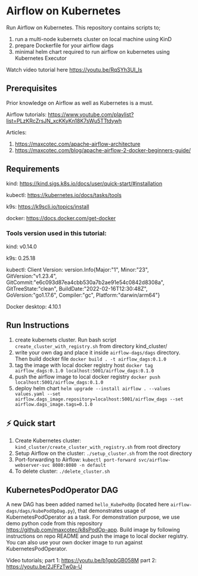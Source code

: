 # Airflow on Kubernetes
Run Airflow on Kubernetes. This repository contains scripts to;
1) run a multi-node kubernets cluster on local machine using KinD
2) prepare Dockerfile for your airflow dags 
3) minimal helm chart required to run airflow on kubernetes using Kubernetes Executor

Watch video tutorial here
https://youtu.be/RqSYh3UI_Is

## Prerequisites 
Prior knowledge on Airflow as well as Kubernetes is a must. 

Airflow tutorials: https://www.youtube.com/playlist?list=PLzKRcZrsJN_xcKKyKn18K7sWu5TTtdywh

Articles: 
1. https://maxcotec.com/apache-airflow-architecture
2. https://maxcotec.com/blog/apache-airflow-2-docker-beginners-guide/

## Requirements 

kind: https://kind.sigs.k8s.io/docs/user/quick-start/#installation 

kubectl: https://kubernetes.io/docs/tasks/tools

k9s: https://k9scli.io/topics/install

docker: https://docs.docker.com/get-docker

###  Tools version used in this tutorial: 
kind: v0.14.0

k9s: 0.25.18

kubectl: Client Version: version.Info{Major:"1", Minor:"23", GitVersion:"v1.23.4", GitCommit:"e6c093d87ea4cbb530a7b2ae91e54c0842d8308a", GitTreeState:"clean", BuildDate:"2022-02-16T12:30:48Z", GoVersion:"go1.17.6", Compiler:"gc", Platform:"darwin/arm64"}

Docker desktop: 4.10.1

## Run Instructions

1. create kubernets cluster. Run bash script `create_cluster_with_registry.sh` from directory kind_cluster/
2. write your own dag and place it inside `airflow-dags/dags` directory. Then build docker file `docker build . -t airflow_dags:0.1.0`
3. tag the image with local docker registry host `docker tag airflow_dags:0.1.0 localhost:5001/airflow_dags:0.1.0`
4. push the airflow image to local docker registry `docker push localhost:5001/airflow_dags:0.1.0`
5. deploy helm chart `helm upgrade --install airflow . --values values.yaml --set airflow.dags_image.repository=localhost:5001/airflow_dags --set airflow.dags_image.tags=0.1.0`

## ⚡ Quick start

1. Create Kubernetes cluster: `kind_cluster/create_cluster_with_registry.sh` from root directory
2. Setup Airflow on the cluster: `./setup_cluster.sh` from the root directory
3. Port-forwarding to Airflow: `kubectl port-forward svc/airflow-webserver-svc 8080:8080 -n default`
4. To delete cluster: `./delete_cluster.sh`

## KubernetesPodOperator DAG

A new DAG has been added named `hello_KubePodOp` (located here `airflow-dags/dags/kubePodOpDag.py`), that demonstrates usage of KubernetesPodOperator as a task. 
For demonstration purpose, we use demo python code from this repository https://github.com/maxcotec/k8sPodOp-app. Build image by following instructions on repo README 
and push the image to local docker registry. You can also use your own docker image to run against KubernetesPodOperator. 

Video tutorials;
part 1: https://youtu.be/b1gpbGB058M
part 2: https://youtu.be/2JFFzTw0a-U
